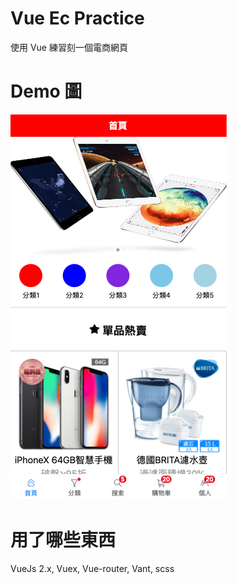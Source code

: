 # Vue Ec Practice
使用 Vue 練習刻一個電商網頁

# Demo 圖

![image](https://github.com/katelin013/vue_ec_demo/blob/master/demo_image_1.png)

# 用了哪些東西

VueJs 2.x, Vuex, Vue-router, Vant, scss

